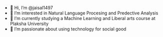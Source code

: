 - 👋 Hi, I’m @jaisal1497
- 👀 I’m interested in Natural Language Procesing and Predective Analysis
- 🌱 I’m currently studying a Machine Learning and Liberal arts course at Plaksha University
- 💞️ I’m passionate about using technology for social good

<!---
jaisal1497/jaisal1497 is a ✨ special ✨ repository because its `README.md` (this file) appears on your GitHub profile.
You can click the Preview link to take a look at your changes.
--->
